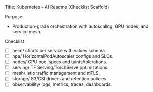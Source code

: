 Title: Kubernetes – AI Readme (Checklist Scaffold)

Purpose
- Production-grade orchestration with autoscaling, GPU nodes, and service mesh.

Checklist
- [ ] helm/ charts per service with values schema.
- [ ] hpa/ HorizontalPodAutoscaler configs and SLOs.
- [ ] nodes/ GPU pool specs and taints/tolerations.
- [ ] serving/ TF Serving/TorchServe optimizations.
- [ ] mesh/ Istio traffic management and mTLS.
- [ ] storage/ S3/CSI drivers and retention policies.
- [ ] observability/ logs, metrics, traces; dashboards.
